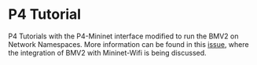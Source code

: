 # P4 Tutorial

P4 Tutorials with the P4-Mininet interface modified to run the BMV2 on Network Namespaces. More information can be found in this [issue](https://github.com/intrig-unicamp/mininet-wifi/issues/295), where the integration of BMV2 with Mininet-Wifi is being discussed.
